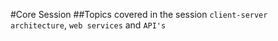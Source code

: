 #Core Session
##Topics covered in the session
`client-server architecture`, `web services` and `API's`

